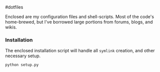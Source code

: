 #dotfiles

Enclosed are my configuration files and shell-scripts. Most of the code's
home-brewed, but I've borrowed large portions from forums, blogs, and wikis.

### Installation
The enclosed installation script will handle all `symlink` creation, and other
necessary setup.

```
python setup.py
```
